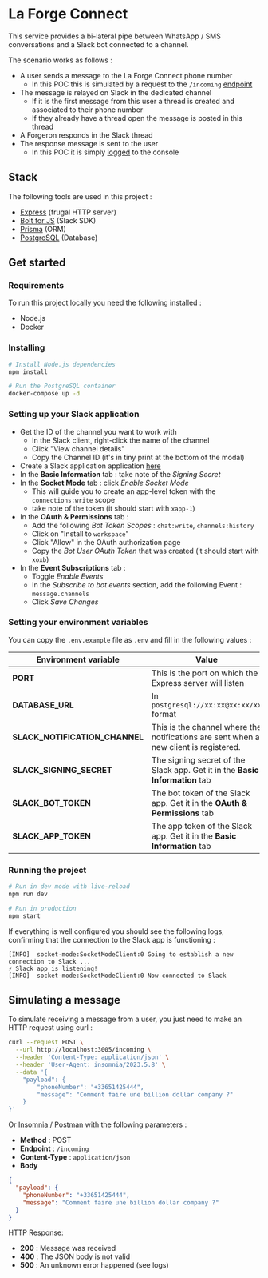 # La Forge Connect

This service provides a bi-lateral pipe between WhatsApp / SMS conversations and a Slack bot connected to a channel.

The scenario works as follows :

- A user sends a message to the La Forge Connect phone number
  - In this POC this is simulated by a request to the `/incoming` [endpoint](#Endpoints)
- The message is relayed on Slack in the dedicated channel
  - If it is the first message from this user a thread is created and associated to their phone number
  - If they already have a thread open the message is posted in this thread
- A Forgeron responds in the Slack thread
- The response message is sent to the user
  - In this POC it is simply [logged](<(src/services/send-response.ts)>) to the console

## Stack

The following tools are used in this project :

- [Express](https://expressjs.com/) (frugal HTTP server)
- [Bolt for JS](https://api.slack.com/tools/bolt-js) (Slack SDK)
- [Prisma](https://www.prisma.io/) (ORM)
- [PostgreSQL](https://www.postgresql.org/) (Database)

## Get started

### Requirements

To run this project locally you need the following installed :

- Node.js
- Docker

### Installing

```bash
# Install Node.js dependencies
npm install

# Run the PostgreSQL container
docker-compose up -d
```

### Setting up your Slack application

- Get the ID of the channel you want to work with
  - In the Slack client, right-click the name of the channel
  - Click "View channel details"
  - Copy the Channel ID (it's in tiny print at the bottom of the modal)
- Create a Slack application application [here](https://api.slack.com/apps?new_app=1&ref=bolt_start_hub)
- In the **Basic Information** tab : take note of the _Signing Secret_
- In the **Socket Mode** tab : click _Enable Socket Mode_
  - This will guide you to create an app-level token with the `connections:write` scope
  - take note of the token (it should start with `xapp-1`)
- In the **OAuth & Permissions** tab :
  - Add the following _Bot Token Scopes_ : `chat:write`, `channels:history`
  - Click on "Install to `workspace`"
  - Click "Allow" in the OAuth authorization page
  - Copy the _Bot User OAuth Token_ that was created (it should start with `xoxb`)
- In the **Event Subscriptions** tab :
  - Toggle _Enable Events_
  - In the _Subscribe to bot events_ section, add the following Event : `message.channels`
  - Click _Save Changes_

### Setting your environment variables

You can copy the `.env.example` file as `.env` and fill in the following values :

| Environment variable           | Value                                                                                 |
| ------------------------------ | ------------------------------------------------------------------------------------- |
| **PORT**                       | This is the port on which the Express server will listen                              |
| **DATABASE_URL**               | In `postgresql://xx:xx@xx:xx/xx` format                                               |
| **SLACK_NOTIFICATION_CHANNEL** | This is the channel where the notifications are sent when a new client is registered. |
| **SLACK_SIGNING_SECRET**       | The signing secret of the Slack app. Get it in the **Basic Information** tab          |
| **SLACK_BOT_TOKEN**            | The bot token of the Slack app. Get it in the **OAuth & Permissions** tab             |
| **SLACK_APP_TOKEN**            | The app token of the Slack app. Get it in the **Basic Information** tab               |

### Running the project

```bash
# Run in dev mode with live-reload
npm run dev

# Run in production
npm start
```

If everything is well configured you should see the following logs, confirming that the connection to the Slack app is functioning :

```
[INFO]  socket-mode:SocketModeClient:0 Going to establish a new connection to Slack ...
⚡️ Slack app is listening!
[INFO]  socket-mode:SocketModeClient:0 Now connected to Slack
```

## Simulating a message

To simulate receiving a message from a user, you just need to make an HTTP request using curl :

```sh
curl --request POST \
  --url http://localhost:3005/incoming \
  --header 'Content-Type: application/json' \
  --header 'User-Agent: insomnia/2023.5.8' \
  --data '{
	"payload": {
		"phoneNumber": "+33651425444",
		"message": "Comment faire une billion dollar company ?"
	}
}'
```

Or [Insomnia](https://insomnia.rest/) / [Postman](https://www.postman.com/) with the following parameters :

- **Method** : POST
- **Endpoint** : `/incoming`
- **Content-Type** : `application/json`
- **Body**

```json
{
  "payload": {
    "phoneNumber": "+33651425444",
    "message": "Comment faire une billion dollar company ?"
  }
}
```

HTTP Response:

- **200** : Message was received
- **400** : The JSON body is not valid
- **500** : An unknown error happened (see logs)
